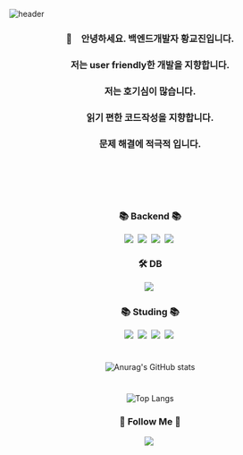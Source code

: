 ![header](https://capsule-render.vercel.app/api?type=slice&color=auto&height=300&section=header&text=KyoJin Hwang&fontSize=60)



<div align='center'>   






<h3 align='center'> 👋 안녕하세요. 백엔드개발자 황교진입니다. </h3>
  
<h3 align='center'> 저는 user friendly한 개발을 지향합니다. </h3>

<h3 align='center'> 저는 호기심이 많습니다. </h3>

<h3 align='center'> 읽기 편한 코드작성을 지향합니다. </h3>

<h3 align='center'> 문제 해결에 적극적 입니다. </h3>



</br>
</br>
</br>
</br>

<h3 align="center">📚 Backend 📚</h3>
<p align="center">
  <img src="https://img.shields.io/badge/NestJS-D24939?style=flat-square&logo=NestJS&logoColor=white"/></a>&nbsp
  <img src="https://img.shields.io/badge/GraphQL-FAFAFA?style=flat-square&logo=GraphQL&logoColor=E10098"/></a>&nbsp 
  <img src="https://img.shields.io/badge/Javascript-ffb13b?style=flat-square&logo=javascript&logoColor=white"/></a>&nbsp 
  <img src="https://img.shields.io/badge/TypeScript-3655FF?style=flat-square&logo=TypeScript&logoColor=white"/></a>&nbsp
  
  <h3> 🛠 DB </h3>
  <img src="https://img.shields.io/badge/Mysql-4479A1?style=flat-square&logo=MySql&logoColor=white"/></a>&nbsp 

  
</p>

<h3 align="center">📚 Studing 📚</h3>
<p align='center'> 
<img src="https://img.shields.io/badge/GCP-white?style=flat-square&logo=Google Marketing Platform&logoColor=4285F4"></a>&nbsp
<img src="https://img.shields.io/badge/Docker-2496ED?style=flat-square&logo=Docker&logoColor=white"/></a>&nbsp
<img src="https://img.shields.io/badge/Node.js-339933?style=flat-square&logo=Node.js&logoColor=white"/></a>&nbsp
<img src="https://img.shields.io/badge/Express-000000?style=flat-square&logo=Express&logoColor=white"/></a>&nbsp
</p>


#


![Anurag's GitHub stats](https://github-readme-stats.vercel.app/api?username=HWANGKYOJIN&show_icons=true&theme=radical)   



#

![Top Langs](https://github-readme-stats.vercel.app/api/top-langs/?username=HWANGKYOJIN&layout=compact&theme=radical)



<h3 align="center">🌈 Follow Me 🌈</h3>
<p align="center">
  <a href="https://velog.io/@hwangkyojin"><img src="https://img.shields.io/badge/Tech%20Blog-11B48A?style=flat-square&logo=Vimeo&logoColor=white&link=https://velog.io/@hyeinisfree"/></a>&nbsp

</p>

</div>
